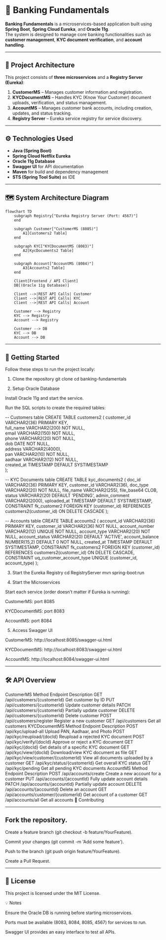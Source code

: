 # 🏦 Banking Fundamentals

**Banking Fundamentals** is a microservices-based application built using **Spring Boot**, **Spring Cloud Eureka**, and **Oracle 11g**.  
The system is designed to manage core banking functionalities such as **customer management**, **KYC document verification**, and **account handling**.

---

## 🧩 Project Architecture

This project consists of **three microservices** and a **Registry Server (Eureka)**:

1. **CustomerMS** – Manages customer information and registration.  
2. **KYCDocumentMS** – Handles KYC (Know Your Customer) document uploads, verification, and status management.  
3. **AccountMS** – Manages customer bank accounts, including creation, updates, and status tracking.  
4. **Registry Server** – Eureka service registry for service discovery.

---

## ⚙️ Technologies Used

- **Java (Spring Boot)**  
- **Spring Cloud Netflix Eureka**  
- **Oracle 11g Database**  
- **Swagger UI** for API documentation  
- **Maven** for build and dependency management  
- **STS (Spring Tool Suite)** as IDE

---

## 🗺️ System Architecture Diagram

```mermaid
flowchart TD
    subgraph Registry["Eureka Registry Server (Port: 4567)"]
    end

    subgraph Customer["CustomerMS (8085)"]
        A1[Customers2 Table]
    end

    subgraph KYC["KYCDocumentMS (8083)"]
        A2[KycDocuments2 Table]
    end

    subgraph Account["AccountMS (8084)"]
        A3[Accounts2 Table]
    end

    Client[Frontend / API Client]
    DB[(Oracle 11g Database)]

    Client -->|REST API Calls| Customer
    Client -->|REST API Calls| KYC
    Client -->|REST API Calls| Account

    Customer --> Registry
    KYC --> Registry
    Account --> Registry

    Customer --> DB
    KYC --> DB
    Account --> DB
```

---

## 🚀 Getting Started

Follow these steps to run the project locally:

1. Clone the repository
git clone <repo-url>
cd banking-fundamentals

2. Setup Oracle Database

Install Oracle 11g and start the service.

Run the SQL scripts to create the required tables:

-- Customers table
CREATE TABLE customers2 (
  customer_id   VARCHAR2(36) PRIMARY KEY,<br>
  full_name     VARCHAR2(200) NOT NULL,<br>
  email         VARCHAR2(150) NOT NULL,<br>
  phone         VARCHAR2(20) NOT NULL,<br>
  dob           DATE NOT NULL,<br>
  address       VARCHAR2(4000),<br>
  pan           VARCHAR2(10) NOT NULL,<br>
  aadhaar       VARCHAR2(12) NOT NULL,<br>
  created_at    TIMESTAMP DEFAULT SYSTIMESTAMP<br>
);

-- KYC Documents table
CREATE TABLE kyc_documents2 (
  doc_id        VARCHAR2(36) PRIMARY KEY,
  customer_id   VARCHAR2(36),
  doc_type      VARCHAR2(20) NOT NULL,
  file_name     VARCHAR2(255),
  file_base64   CLOB,
  status        VARCHAR2(20) DEFAULT 'PENDING',
  admin_comment VARCHAR2(2000),
  uploaded_at   TIMESTAMP DEFAULT SYSTIMESTAMP,
  CONSTRAINT fk_customer2
      FOREIGN KEY (customer_id)
      REFERENCES customers2(customer_id)
      ON DELETE CASCADE
);

-- Accounts table
CREATE TABLE accounts2 (
    account_id        VARCHAR2(36) PRIMARY KEY,
    customer_id       VARCHAR2(36) NOT NULL,
    account_number    VARCHAR2(12) UNIQUE NOT NULL,
    account_type      VARCHAR2(20) NOT NULL,
    account_status    VARCHAR2(20) DEFAULT 'ACTIVE',
    account_balance   NUMBER(15,2) DEFAULT 0 NOT NULL,
    created_at        TIMESTAMP DEFAULT SYSTIMESTAMP,
    CONSTRAINT fk_customers2 FOREIGN KEY (customer_id)
        REFERENCES customers2(customer_id)
        ON DELETE CASCADE,
    CONSTRAINT uq_customer_account_type UNIQUE (customer_id, account_type)
);

3. Start the Eureka Registry
cd RegistryServer
mvn spring-boot:run

4. Start the Microservices

Start each service (order doesn’t matter if Eureka is running):

CustomerMS: port 8085

KYCDocumentMS: port 8083

AccountMS: port 8084

5. Access Swagger UI

CustomerMS: http://localhost:8085/swagger-ui.html

KYCDocumentMS: http://localhost:8083/swagger-ui.html

AccountMS: http://localhost:8084/swagger-ui.html

---

## 🛠️ API Overview
CustomerMS
Method	Endpoint	Description
GET	/api/customers/{customerId}	Get customer by ID
PUT	/api/customers/{customerId}	Update customer details
PATCH	/api/customers/{customerId}	Partially update customer
DELETE	/api/customers/{customerId}	Delete customer
POST	/api/customers/register	Register a new customer
GET	/api/customers	Get all customers
KYCDocumentMS
Method	Endpoint	Description
POST	/api/kyc/upload-all	Upload PAN, Aadhaar, and Photo
POST	/api/kyc/reupload/{docId}	Reupload a rejected KYC document
POST	/api/kyc/verify/{docId}	Approve or reject a KYC document
GET	/api/kyc/{docId}	Get details of a specific KYC document
GET	/api/kyc/view/{docId}	Download/view KYC document as file
GET	/api/kyc/view/customer/{customerId}	View all documents uploaded by a customer
GET	/api/kyc/status/{customerId}	Get overall KYC status
GET	/api/kyc/pending	Get all pending KYC documents
AccountMS
Method	Endpoint	Description
POST	/api/accounts/create	Create a new account for a customer
PUT	/api/accounts/{accountId}	Fully update account details
PATCH	/api/accounts/{accountId}	Partially update account
DELETE	/api/accounts/{accountId}	Delete an account
GET	/api/accounts/customer/{customerId}	Get account of a customer
GET	/api/accounts/all	Get all accounts
📝 Contributing

---

## Fork the repository.

Create a feature branch (git checkout -b feature/YourFeature).

Commit your changes (git commit -m 'Add some feature').

Push to the branch (git push origin feature/YourFeature).

Create a Pull Request.

---

## 📄 License

This project is licensed under the MIT License.

💡 Notes

Ensure the Oracle DB is running before starting microservices.

Ports must be available (8083, 8084, 8085, 4567) for services to run.

Swagger UI provides an easy interface to test all APIs.
